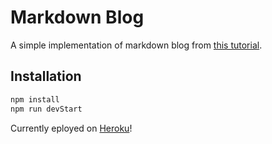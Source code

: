 # Markdown Blog
A simple implementation of markdown blog from [this tutorial](https://www.youtube.com/watch?v=1NrHkjlWVhM).

## Installation
```bash
npm install 
npm run devStart 
```

Currently eployed on [Heroku](https://personal-blog-qing.herokuapp.com/)!

